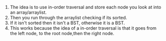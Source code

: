 1. The idea is to use in-order traversal and store each node you look at into an array/arraylist.
2. Then you run through the arraylist checking if its sorted. 
3. If it isn't sorted then it isn't a BST, otherwise it is a BST.
4. This works because the idea of a in-order traversal is that it goes from the left node, to the root node,then the right node. 